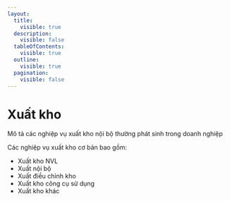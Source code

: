 ```yaml
---
layout:
  title:
    visible: true
  description:
    visible: false
  tableOfContents:
    visible: true
  outline:
    visible: true
  pagination:
    visible: false
---
```


# Xuất kho

Mô tả các nghiệp vụ xuất kho nội bộ thường phát sinh trong doanh nghiệp

Các nghiệp vụ xuất kho cơ bản bao gồm:

* Xuất kho NVL
* Xuất nội bộ
* Xuất điều chỉnh kho
* Xuất kho công cụ sử dụng
* Xuất kho khác

